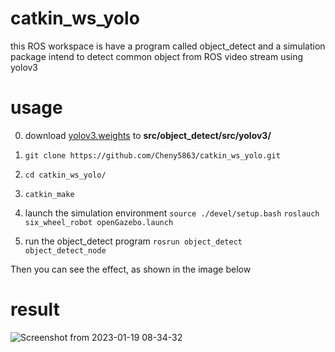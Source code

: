 # catkin_ws_yolo
this ROS workspace is have a program called object_detect and a simulation package intend to detect common object from ROS video stream using yolov3

# usage
0. download [yolov3.weights](https://www.kaggle.com/datasets/shivam316/yolov3-weights)  to **src/object_detect/src/yolov3/**

1. `git clone https://github.com/Cheny5863/catkin_ws_yolo.git`
2. `cd catkin_ws_yolo/`
3. `catkin_make`
4. launch the simulation environment 
`source ./devel/setup.bash`
`roslauch six_wheel_robot openGazebo.launch`
5. run the object_detect program
`rosrun object_detect object_detect_node `

Then you can see the effect, as shown in the image below

# result
![Screenshot from 2023-01-19 08-34-32](https://user-images.githubusercontent.com/40204259/213338223-ae986808-5ba9-4913-8436-4f0d1b65288c.png)
